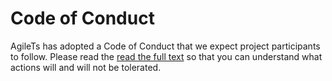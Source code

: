 # Code of Conduct

AgileTs has adopted a Code of Conduct that we expect project participants to follow.
Please read the [read the full text](https://code.fb.com/codeofconduct/) so that you can understand what actions will and will not be tolerated.

